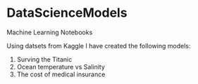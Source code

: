 # DataScienceModels
Machine Learning Notebooks

Using datsets from Kaggle I have created the following models: 

1. Surving the Titanic
2. Ocean temperature vs Salinity
3. The cost of medical insurance

